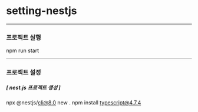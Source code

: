 # setting-nestjs

---

### 프로젝트 실행

npm run start

---

### 프로젝트 설정

##### [ nest.js 프로젝트 생성 ]

npx @nestjs/cli@8.0 new .
npm install typescript@4.7.4
